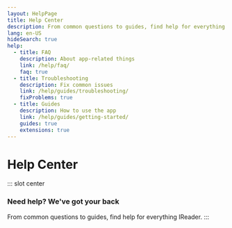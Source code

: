 ```yaml
---
layout: HelpPage
title: Help Center
description: From common questions to guides, find help for everything IReader.
lang: en-US
hideSearch: true
help:
  - title: FAQ
    description: About app-related things
    link: /help/faq/
    faq: true
  - title: Troubleshooting
    description: Fix common issues
    link: /help/guides/troubleshooting/
    fixProblems: true
  - title: Guides
    description: How to use the app
    link: /help/guides/getting-started/
    guides: true
    extensions: true
---
```


# Help Center

::: slot center

### Need help? We've got your back

From common questions to guides, find help for everything IReader.
:::
